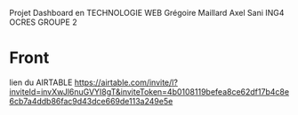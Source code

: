 Projet Dashboard en TECHNOLOGIE WEB 
Grégoire Maillard
Axel Sani
ING4 OCRES GROUPE 2


# Front
lien du AIRTABLE
https://airtable.com/invite/l?inviteId=invXwJl6nuGVYI8gT&inviteToken=4b0108119befea8ce62df17b4c8e6cb7a4ddb86fac9d43dce669de113a249e5e
